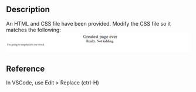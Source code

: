 ## Description
An HTML and CSS file have been provided. Modify the CSS file so it matches the following:
![goal](screenshot.png)


## Reference

In VSCode, use Edit > Replace (ctrl-H)

